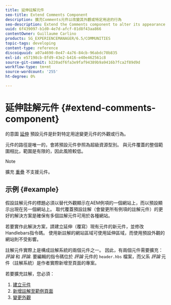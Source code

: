 ```yaml
---
title: 延伸註解元件
seo-title: Extend Comments Component
description: 擴充Comments元件以改變其外觀或特定用途的行為
seo-description: Extend the Comments component to alter its appearance or behavior for specific uses
uuid: 6f439097-b1d0-4e7d-afcf-01d8f43aa866
contentOwner: Guillaume Carlino
products: SG_EXPERIENCEMANAGER/6.5/COMMUNITIES
topic-tags: developing
content-type: reference
discoiquuid: a07a4690-0e47-4a76-84cb-96abdc70b835
exl-id: e57198cb-8fd9-43e2-b416-e40e462561c8
source-git-commit: b220adf6fa3e9faf94389b9a9416b7fca2f89d9d
workflow-type: tm+mt
source-wordcount: '255'
ht-degree: 0%

---
```


# 延伸註解元件  {#extend-comments-component}

的意圖 [延伸](client-customize.md#extensions) 預設元件是針對特定用途變更元件的外觀或行為。

元件的路徑是唯一的，會將預設元件參照為超級資源型別。 與元件覆蓋的整個範圍相比，範圍是有限的，因此風險較低。

>[!NOTE]
>
>擴充 [重疊](client-customize.md#overlays) 不支援元件。

## 示例 {#example}

假設註解元件的標題必須以替代外觀顯示在AEM例項的一個網站上，而以預設顯示出現在另一個網站上。 取代覆蓋預設註解（會變更所有例項的註解元件）的更好的解決方案是確保有多個註解元件可用於各種網站。

若要實作此解決方案，請建立延伸（覆寫）現有元件的新元件，並修改Handlebars指令碼。 使用新註解的網站區域可使用延伸區域，而使用預設外觀的網站則不受影響。

註解元件實際上是構成註解系統的兩個元件之一。 因此，有兩個元件需要擴充： *評論* 和 *評論*. 要編輯的指令碼位於 *評論* 元件的 `header.hbs` 檔案，而父系 *評論* 元件（註解系統）是作者實際新增至頁面的專案。

若要擴充註解，您必須：

1. [建立元件](extend-create-components.md)
1. [新增註解至範例頁面](extend-sample-page.md)
1. [變更外觀](extend-alter-appearance.md)
